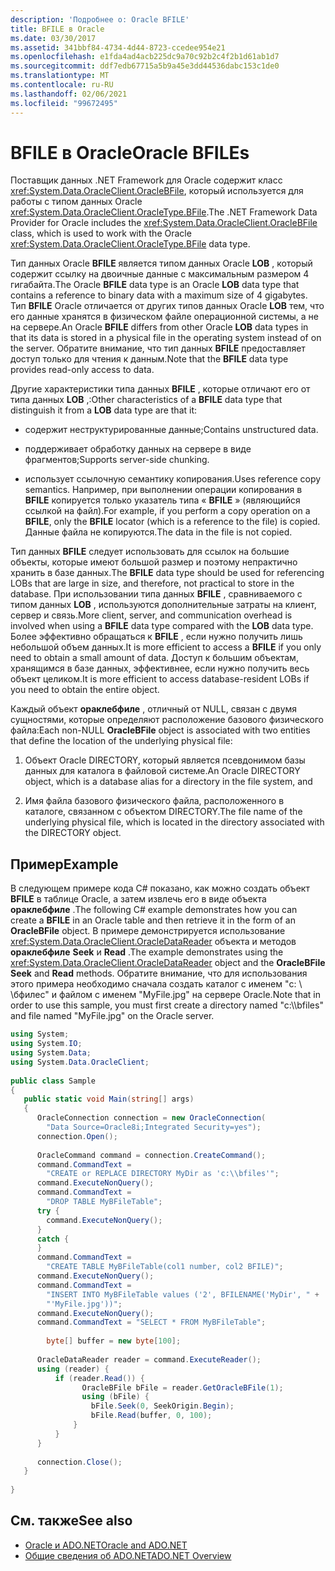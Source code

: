 ```yaml
---
description: 'Подробнее о: Oracle BFILE'
title: BFILE в Oracle
ms.date: 03/30/2017
ms.assetid: 341bbf84-4734-4d44-8723-ccedee954e21
ms.openlocfilehash: e1fda4ad4acb225dc9a70c92b2c4f2b1d61ab1d7
ms.sourcegitcommit: ddf7edb67715a5b9a45e3dd44536dabc153c1de0
ms.translationtype: MT
ms.contentlocale: ru-RU
ms.lasthandoff: 02/06/2021
ms.locfileid: "99672495"
---
```

# <a name="oracle-bfiles"></a><span data-ttu-id="5dd09-103">BFILE в Oracle</span><span class="sxs-lookup"><span data-stu-id="5dd09-103">Oracle BFILEs</span></span>

<span data-ttu-id="5dd09-104">Поставщик данных .NET Framework для Oracle содержит класс <xref:System.Data.OracleClient.OracleBFile>, который используется для работы с типом данных Oracle <xref:System.Data.OracleClient.OracleType.BFile>.</span><span class="sxs-lookup"><span data-stu-id="5dd09-104">The .NET Framework Data Provider for Oracle includes the <xref:System.Data.OracleClient.OracleBFile> class, which is used to work with the Oracle <xref:System.Data.OracleClient.OracleType.BFile> data type.</span></span>  
  
 <span data-ttu-id="5dd09-105">Тип данных Oracle **BFILE** является типом данных Oracle **LOB** , который содержит ссылку на двоичные данные с максимальным размером 4 гигабайта.</span><span class="sxs-lookup"><span data-stu-id="5dd09-105">The Oracle **BFILE** data type is an Oracle **LOB** data type that contains a reference to binary data with a maximum size of 4 gigabytes.</span></span> <span data-ttu-id="5dd09-106">Тип **BFILE** Oracle отличается от других типов данных Oracle **LOB** тем, что его данные хранятся в физическом файле операционной системы, а не на сервере.</span><span class="sxs-lookup"><span data-stu-id="5dd09-106">An Oracle **BFILE** differs from other Oracle **LOB** data types in that its data is stored in a physical file in the operating system instead of on the server.</span></span> <span data-ttu-id="5dd09-107">Обратите внимание, что тип данных **BFILE** предоставляет доступ только для чтения к данным.</span><span class="sxs-lookup"><span data-stu-id="5dd09-107">Note that the **BFILE** data type provides read-only access to data.</span></span>  
  
 <span data-ttu-id="5dd09-108">Другие характеристики типа данных **BFILE** , которые отличают его от типа данных **LOB** ,:</span><span class="sxs-lookup"><span data-stu-id="5dd09-108">Other characteristics of a **BFILE** data type that distinguish it from a **LOB** data type are that it:</span></span>  
  
- <span data-ttu-id="5dd09-109">содержит неструктурированные данные;</span><span class="sxs-lookup"><span data-stu-id="5dd09-109">Contains unstructured data.</span></span>  
  
- <span data-ttu-id="5dd09-110">поддерживает обработку данных на сервере в виде фрагментов;</span><span class="sxs-lookup"><span data-stu-id="5dd09-110">Supports server-side chunking.</span></span>  
  
- <span data-ttu-id="5dd09-111">использует ссылочную семантику копирования.</span><span class="sxs-lookup"><span data-stu-id="5dd09-111">Uses reference copy semantics.</span></span> <span data-ttu-id="5dd09-112">Например, при выполнении операции копирования в **BFILE** копируется только указатель типа « **BFILE** » (являющийся ссылкой на файл).</span><span class="sxs-lookup"><span data-stu-id="5dd09-112">For example, if you perform a copy operation on a **BFILE**, only the **BFILE** locator (which is a reference to the file) is copied.</span></span> <span data-ttu-id="5dd09-113">Данные файла не копируются.</span><span class="sxs-lookup"><span data-stu-id="5dd09-113">The data in the file is not copied.</span></span>  
  
 <span data-ttu-id="5dd09-114">Тип данных **BFILE** следует использовать для ссылок на большие объекты, которые имеют большой размер и поэтому непрактично хранить в базе данных.</span><span class="sxs-lookup"><span data-stu-id="5dd09-114">The **BFILE** data type should be used for referencing LOBs that are large in size, and therefore, not practical to store in the database.</span></span> <span data-ttu-id="5dd09-115">При использовании типа данных **BFILE** , сравниваемого с типом данных **LOB** , используются дополнительные затраты на клиент, сервер и связь.</span><span class="sxs-lookup"><span data-stu-id="5dd09-115">More client, server, and communication overhead is involved when using a **BFILE** data type compared with the **LOB** data type.</span></span> <span data-ttu-id="5dd09-116">Более эффективно обращаться к **BFILE** , если нужно получить лишь небольшой объем данных.</span><span class="sxs-lookup"><span data-stu-id="5dd09-116">It is more efficient to access a **BFILE** if you only need to obtain a small amount of data.</span></span> <span data-ttu-id="5dd09-117">Доступ к большим объектам, хранящимся в базе данных, эффективнее, если нужно получить весь объект целиком.</span><span class="sxs-lookup"><span data-stu-id="5dd09-117">It is more efficient to access database-resident LOBs if you need to obtain the entire object.</span></span>  
  
 <span data-ttu-id="5dd09-118">Каждый объект **ораклебфиле** , отличный от NULL, связан с двумя сущностями, которые определяют расположение базового физического файла:</span><span class="sxs-lookup"><span data-stu-id="5dd09-118">Each non-NULL **OracleBFile** object is associated with two entities that define the location of the underlying physical file:</span></span>  
  
1. <span data-ttu-id="5dd09-119">Объект Oracle DIRECTORY, который является псевдонимом базы данных для каталога в файловой системе.</span><span class="sxs-lookup"><span data-stu-id="5dd09-119">An Oracle DIRECTORY object, which is a database alias for a directory in the file system, and</span></span>  
  
2. <span data-ttu-id="5dd09-120">Имя файла базового физического файла, расположенного в каталоге, связанном с объектом DIRECTORY.</span><span class="sxs-lookup"><span data-stu-id="5dd09-120">The file name of the underlying physical file, which is located in the directory associated with the DIRECTORY object.</span></span>  
  
## <a name="example"></a><span data-ttu-id="5dd09-121">Пример</span><span class="sxs-lookup"><span data-stu-id="5dd09-121">Example</span></span>  

 <span data-ttu-id="5dd09-122">В следующем примере кода C# показано, как можно создать объект **BFILE** в таблице Oracle, а затем извлечь его в виде объекта **ораклебфиле** .</span><span class="sxs-lookup"><span data-stu-id="5dd09-122">The following C# example demonstrates how you can create a **BFILE** in an Oracle table and then retrieve it in the form of an **OracleBFile** object.</span></span> <span data-ttu-id="5dd09-123">В примере демонстрируется использование <xref:System.Data.OracleClient.OracleDataReader> объекта и методов **ораклебфиле** **Seek** и **Read** .</span><span class="sxs-lookup"><span data-stu-id="5dd09-123">The example demonstrates using the <xref:System.Data.OracleClient.OracleDataReader> object and the **OracleBFile** **Seek** and **Read** methods.</span></span> <span data-ttu-id="5dd09-124">Обратите внимание, что для использования этого примера необходимо сначала создать каталог с именем "c: \\ \бфилес" и файлом с именем "MyFile.jpg" на сервере Oracle.</span><span class="sxs-lookup"><span data-stu-id="5dd09-124">Note that in order to use this sample, you must first create a directory named "c:\\\bfiles" and file named "MyFile.jpg" on the Oracle server.</span></span>  
  
```csharp  
using System;  
using System.IO;  
using System.Data;  
using System.Data.OracleClient;  
  
public class Sample  
{  
   public static void Main(string[] args)  
   {  
      OracleConnection connection = new OracleConnection(  
        "Data Source=Oracle8i;Integrated Security=yes");  
      connection.Open();  
  
      OracleCommand command = connection.CreateCommand();  
      command.CommandText =
        "CREATE or REPLACE DIRECTORY MyDir as 'c:\\bfiles'";  
      command.ExecuteNonQuery();  
      command.CommandText =
        "DROP TABLE MyBFileTable";  
      try {  
        command.ExecuteNonQuery();  
      }  
      catch {  
      }  
      command.CommandText =
        "CREATE TABLE MyBFileTable(col1 number, col2 BFILE)";  
      command.ExecuteNonQuery();  
      command.CommandText =
        "INSERT INTO MyBFileTable values ('2', BFILENAME('MyDir', " +  
        "'MyFile.jpg'))";  
      command.ExecuteNonQuery();  
      command.CommandText = "SELECT * FROM MyBFileTable";  
  
        byte[] buffer = new byte[100];  
  
      OracleDataReader reader = command.ExecuteReader();  
      using (reader) {  
          if (reader.Read()) {  
                OracleBFile bFile = reader.GetOracleBFile(1);  
                using (bFile) {  
                  bFile.Seek(0, SeekOrigin.Begin);  
                  bFile.Read(buffer, 0, 100);  
              }  
          }  
      }  
  
      connection.Close();  
   }  
  
}  
```  
  
## <a name="see-also"></a><span data-ttu-id="5dd09-125">См. также</span><span class="sxs-lookup"><span data-stu-id="5dd09-125">See also</span></span>

- [<span data-ttu-id="5dd09-126">Oracle и ADO.NET</span><span class="sxs-lookup"><span data-stu-id="5dd09-126">Oracle and ADO.NET</span></span>](oracle-and-adonet.md)
- [<span data-ttu-id="5dd09-127">Общие сведения об ADO.NET</span><span class="sxs-lookup"><span data-stu-id="5dd09-127">ADO.NET Overview</span></span>](ado-net-overview.md)
